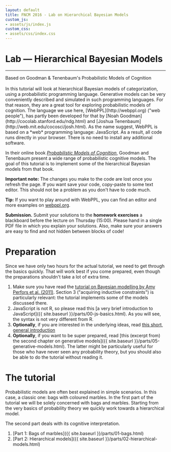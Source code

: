 ```yaml
---
layout: default
title: FNCM 2016 - Lab on Hierarchical Bayesian Models
custom_js:
- assets/js/index.js
custom_css:
- assets/css/index.css
---
```


<div id="header">
  <h1 id='title'>Lab &mdash; Hierarchical Bayesian Models</h1>
  <hr class='' />
  <span class="authors">Based on Goodman &amp; Tenenbaum's Probabilistic Models of Cognition</span>
</div>

<br />
In this tutorial will look at hierarchical Bayesian models of categorization, using a probabilistic programming language.
Generative models can be very conveniently described and simulated in such programming languages. 
For that reason, they are a great tool for exploring probabilistic models of cognition.
The language we use here, [WebPPL](http://webppl.org) ("web people"), has partly been developed for that by [Noah Goodman](http://cocolab.stanford.edu/ndg.html) and [Joshua Tenenbaum](http://web.mit.edu/cocosci/josh.html).
As the name suggest, WebPPL is based on a *web* programming language: JavaScript. 
As a result, all code runs directly in your browser.
There is no need to install any additional software.


In their online book *[Probabilistic Models of Cognition](http://probmods.org/v2)*, Goodman and Tenenbaum present a wide range of probabilistic cognitive models.
The goal of this tutorial is to implement some of the hierarchical Bayesian models from that book.
 <!-- Parts of the tutorial come directly from the book. -->


**Important note:** The changes you make to the code are lost once you refresh the page. If you want save your code, copy-paste to some text editor. This should not be a problem as you don't have to code much. 

**Tip:** If you want to play around with WebPPL, you can find an editor and more examples on [webppl.org](http://webppl.org).

**Submission.**
Submit your solutions to the **homework exercises** a blackboard before the lecture on Thursday (15:00). Please hand in a single PDF file in which you explain your solutions. Also, make sure your answers are easy to find and not hidden between blocks of code!


# Preparation
Since we have only two hours for the actual tutorial, we need to get through the basics quickly. 
That will work best if you come prepared, even though the preparations shouldn't take a lot of extra time.

1. Make sure you have read the [tutorial on Bayesian modelling by Amy Perfors et al. (2011)](http://www.sciencedirect.com/science/article/pii/S001002771000291X). Section 3 ("acquiring inductive constraints") is particularly relevant: the tutorial implements some of the models discussed there.
2. JavaScript is not R, so please read this [a very brief introduction to JavaScript]({{ site.baseurl }}/parts/00-js-basics.html). As you will see, the syntax is not very different from R.
3. **Optionally**, if you are interested in the underlying ideas, read [this short, general introduction](https://probmods.org/v2/chapters/01-introduction.html)
4. **Optionally**, if you want to be super prepared, read [this (excerpt from) the second chapter on generative models]({{ site.baseurl }}/parts/05-generative-models.html). The latter might be particularly useful for those who have never seen any probability theory, but you should also be able to do the tutorial without reading it.
<!-- 5. **Optionally**, if you want to know more about the model we will be implementing, read the first part of [Kemp, Perfors &amp; Tenenbaum (2007)](http://onlinelibrary.wiley.com/doi/10.1111/j.1467-7687.2007.00585.x/full), up to the section "modelling inductive reasoning". There is substantial overlap with section 3 in Perfors et al (2011).
 -->
<!-- If you have any questions please contact Bas or ask them during the lab. -->

# The tutorial
Probabilistic models are often best explained in simple scenarios.
In this case, a classic one: bags with coloured marbles.
In the first part of the tutorial we will be solely concerned with bags and marbles.
Starting from the very basics of probability theory we quickly work towards a hierarchical model.
<!-- (the so-called [Dirichlet-Multinomial model](https://en.wikipedia.org/wiki/Dirichlet-multinomial_distribution)). -->
The second part deals with its cognitive interpretation.

1. [Part 1: Bags of marbles]({{ site.baseurl }}/parts/01-bags.html)
2. [Part 2: Hierarchical models]({{ site.baseurl }}/parts/02-hierarchical-models.html)



